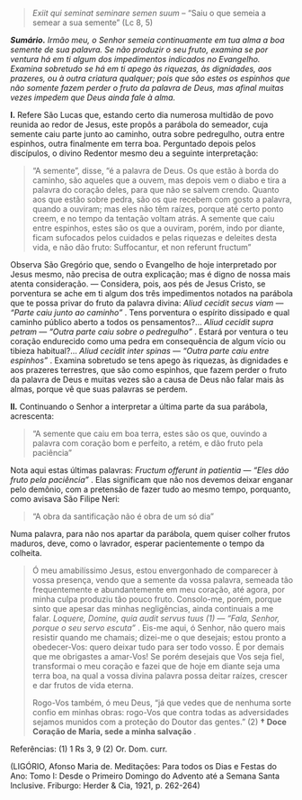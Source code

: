 > *Exiit qui seminat seminare semen suum* – “Saiu o que semeia a semear a sua semente” (Lc 8, 5)

***Sumário.** Irmão meu, o Senhor semeia continuamente em tua alma a boa semente de sua palavra. Se não produzir o seu fruto, examina se por ventura há em ti algum dos impedimentos indicados no Evangelho. Examina sobretudo se há em ti apego às riquezas, às dignidades, aos prazeres, ou à outra criatura qualquer; pois que são estes os espinhos que não somente fazem perder o fruto da palavra de Deus, mas afinal muitas vezes impedem que Deus ainda fale à alma.*

**I.** Refere São Lucas que, estando certo dia numerosa multidão de povo reunida ao redor de Jesus, este propôs a parábola do semeador, cuja semente caiu parte junto ao caminho, outra sobre pedregulho, outra entre espinhos, outra finalmente em terra boa. Perguntado depois pelos discípulos, o divino Redentor mesmo deu a seguinte interpretação:

> “A semente”, disse, “é a palavra de Deus. Os que estão à borda do caminho, são aqueles que a ouvem, mas depois vem o diabo e tira a palavra do coração deles, para que não se salvem crendo. Quanto aos que estão sobre pedra, são os que recebem com gosto a palavra, quando a ouviram; mas eles não têm raízes, porque até certo ponto creem, e no tempo da tentação voltam atrás. A semente que caiu entre espinhos, estes são os que a ouviram, porém, indo por diante, ficam sufocados pelos cuidados e pelas riquezas e deleites desta vida, e não dão fruto: Suffocantur, et non referunt fructum”

Observa São Gregório que, sendo o Evangelho de hoje interpretado por Jesus mesmo, não precisa de outra explicação; mas é digno de nossa mais atenta consideração. — Considera, pois, aos pés de Jesus Cristo, se porventura se ache em ti algum dos três impedimentos notados na parábola que te possa privar do fruto da palavra divina: *Aliud cecidit secus viam — “Parte caiu junto ao caminho”* . Tens porventura o espírito dissipado e qual caminho público aberto a todos os pensamentos?… *Aliud cecidit supra petram — “Outra parte caiu sobre o pedregulho”* . Estará por ventura o teu coração endurecido como uma pedra em consequência de algum vício ou tibieza habitual?… *Aliud cecidit inter spinas — “Outra parte caiu entre espinhos”* . Examina sobretudo se tens apego às riquezas, às dignidades e aos prazeres terrestres, que são como espinhos, que fazem perder o fruto da palavra de Deus e muitas vezes são a causa de Deus não falar mais às almas, porque vê que suas palavras se perdem.

**II.** Continuando o Senhor a interpretar a última parte da sua parábola, acrescenta:

> “A semente que caiu em boa terra, estes são os que, ouvindo a palavra com coração bom e perfeito, a retém, e dão fruto pela paciência”

Nota aqui estas últimas palavras: *Fructum offerunt in patientia — “Eles dão fruto pela paciência”* . Elas significam que não nos devemos deixar enganar pelo demônio, com a pretensão de fazer tudo ao mesmo tempo, porquanto, como avisava São Filipe Neri:

> “A obra da santificação não é obra de um só dia”

Numa palavra, para não nos apartar da parábola, quem quiser colher frutos maduros, deve, como o lavrador, esperar pacientemente o tempo da colheita.

> Ó meu amabilíssimo Jesus, estou envergonhado de comparecer à vossa presença, vendo que a semente da vossa palavra, semeada tão frequentemente e abundantemente em meu coração, até agora, por minha culpa produziu tão pouco fruto. Consolo-me, porém, porque sinto que apesar das minhas negligências, ainda continuais a me falar. *Loquere, Domine, quia audit servus tuus (1) — “Fala, Senhor, porque o seu servo escuta”* . Eis-me aqui, ó Senhor, não quero mais resistir quando me chamais; dizei-me o que desejais; estou pronto a obedecer-Vos: quero deixar tudo para ser todo vosso. É por demais que me obrigastes a amar-Vos! Se porém desejais que Vos seja fiel, transformai o meu coração e fazei que de hoje em diante seja uma terra boa, na qual a vossa divina palavra possa deitar raízes, crescer e dar frutos de vida eterna.
>
> Rogo-Vos também, ó meu Deus, “já que vedes que de nenhuma sorte confio em minhas obras: rogo-Vos que contra todas as adversidades sejamos munidos com a proteção do Doutor das gentes.” (2) **† Doce Coração de Maria, sede a minha salvação** .

Referências: (1) 1 Rs 3, 9 (2) Or. Dom. curr.

(LIGÓRIO, Afonso Maria de. Meditações: Para todos os Dias e Festas do Ano: Tomo I: Desde o Primeiro Domingo do Advento até a Semana Santa Inclusive. Friburgo: Herder & Cia, 1921, p. 262-264)
